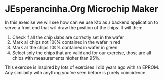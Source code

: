 # JEsperancinha.Org Microchip Maker

In this exercise we will see how can we use Kto as a backend application to serve a front end that will draw the position of the chips.
It will then:

1. Check if all the chip slabs are correctly set in the wafer
2. Mark all chips not 100% contained in the wafer in red
3. Mark all the chips 100% contained in wafer in green
4. Select only the chips that are valid and for our exercise, those are all chips with measurements higher than 95%.

This exercise is inspired by lots of exercises I did years ago with an EPROM. Any similarity with anything you've seen before is purely coincidence.